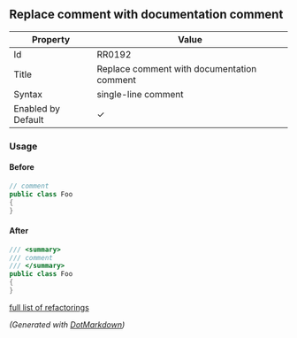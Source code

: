 ## Replace comment with documentation comment

| Property           | Value                                      |
| ------------------ | ------------------------------------------ |
| Id                 | RR0192                                     |
| Title              | Replace comment with documentation comment |
| Syntax             | single\-line comment                       |
| Enabled by Default | &#x2713;                                   |

### Usage

#### Before

```csharp
// comment
public class Foo
{
}
```

#### After

```csharp
/// <summary>
/// comment
/// </summary>
public class Foo
{
}
```

[full list of refactorings](Refactorings.md)

*\(Generated with [DotMarkdown](http://github.com/JosefPihrt/DotMarkdown)\)*